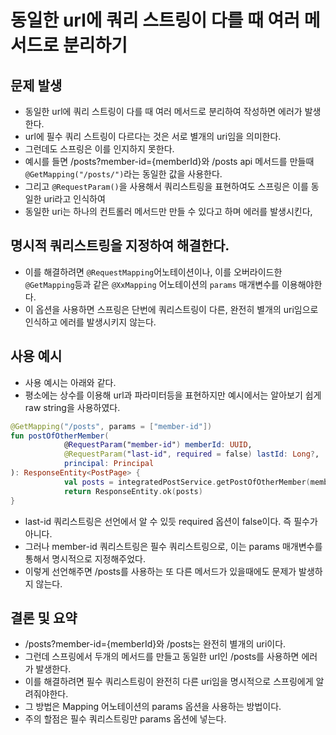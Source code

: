 # 동일한 url에 쿼리 스트링이 다를 때 여러 메서드로 분리하기

## 문제 발생
* 동일한 url에 쿼리 스트링이 다를 때 여러 메서드로 분리하여 작성하면 에러가 발생한다.
* url에 필수 쿼리 스트링이 다르다는 것은 서로 별개의 uri임을 의미한다.
* 그런데도 스프링은 이를 인지하지 못한다.
* 예시를 들면 /posts?member-id={memberId}와 /posts api 메서드를 만들때 `@GetMapping("/posts/")`라는 동일한 값을 사용한다.
* 그리고 `@RequestParam()`을 사용해서 쿼리스트링을 표현하여도 스프링은 이를 동일한 uri라고 인식하여
* 동일한 uri는 하나의 컨트롤러 메서드만 만들 수 있다고 하며 에러를 발생시킨다,

## 명시적 쿼리스트링을 지정하여 해결한다.
* 이를 해결하려면 `@RequestMapping`어노테이션이나, 이를 오버라이드한 `@GetMapping`등과 같은 `@XxMapping` 어노테이션의 `params` 매개변수를 이용해야한다.
* 이 옵션을 사용하면 스프링은 단번에 쿼리스트링이 다른, 완전히 별개의 uri임으로 인식하고 에러를 발생시키지 않는다.

## 사용 예시
* 사용 예시는 아래와 같다.
* 평소에는 상수를 이용해 url과 파라미터등을 표현하지만 예시에서는 알아보기 쉽게 raw string을 사용하였다.
```kotlin
@GetMapping("/posts", params = ["member-id"])
fun postOfOtherMember(
            @RequestParam("member-id") memberId: UUID,
            @RequestParam("last-id", required = false) lastId: Long?,
            principal: Principal
): ResponseEntity<PostPage> {
            val posts = integratedPostService.getPostOfOtherMember(memberId, UUID.fromString(principal.name), lastId)
            return ResponseEntity.ok(posts)
}
```
* last-id 쿼리스트링은 선언에서 알 수 있듯 required 옵션이 false이다. 즉 필수가 아니다.
* 그러나 member-id 쿼리스트링은 필수 쿼리스트링으로, 이는 params 매개변수를 통해서 명시적으로 지정해주었다.
* 이렇게 선언해주면 /posts를 사용하는 또 다른 메서드가 있을때에도 문제가 발생하지 않는다.

## 결론 및 요약
* /posts?member-id={memberId}와 /posts는 완전히 별개의 uri이다.
* 그런데 스프링에서 두개의 메서드를 만들고 동일한 url인 /posts를 사용하면 에러가 발생한다.
* 이를 해결하려면 필수 쿼리스트링이 완전히 다른 uri임을 명시적으로 스프링에게 알려줘야한다.
* 그 방법은 Mapping 어노테이션의 params 옵션을 사용하는 방법이다.
* 주의 할점은 필수 쿼리스트링만 params 옵션에 넣는다.

